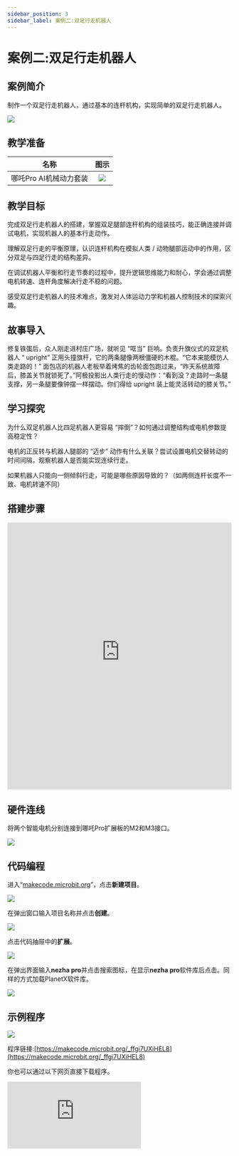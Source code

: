 ```yaml
---
sidebar_position: 3
sidebar_label: 案例二:双足行走机器人
---
```


# 案例二:双足行走机器人

## 案例简介

制作一个双足行走机器人，通过基本的连杆机构，实现简单的双足行走机器人。

![](https://wiki-media-ef.oss-cn-hongkong.aliyuncs.com/i18n/en/docusaurus-plugin-content-docs/current/microbit/building-blocks/nezha-pro-ai-mechanical-power-kit/images/nezha-pro-ai-mechanical-power-kit-case-02-01.png)

## 教学准备

|     名称     |            图示            |
| :----------: | :--------------------------: |
|   哪吒Pro AI机械动力套装   |   ![](https://wiki-media-ef.oss-cn-hongkong.aliyuncs.com/docs/microbit/building-blocks/nezha-pro-ai-mechanical-power-kit/images/nezha-pro-ai-mechanical-power-kit-01.png)  |

## 教学目标

完成双足行走机器人的搭建，掌握双足腿部连杆机构的组装技巧，能正确连接并调试电机，实现机器人的基本行走动作。

理解双足行走的平衡原理，认识连杆机构在模拟人类 / 动物腿部运动中的作用，区分双足与四足行走的结构差异。

在调试机器人平衡和行走节奏的过程中，提升逻辑思维能力和耐心，学会通过调整电机转速、连杆角度解决行走不稳的问题。

感受双足行走机器人的技术难点，激发对人体运动力学和机器人控制技术的探索兴趣。

## 故事导入

修复铁蛋后，众人刚走进村庄广场，就听见 “哐当” 巨响。负责升旗仪式的双足机器人 “ upright” 正用头撞旗杆，它的两条腿像两根僵硬的木棍。“它本来能模仿人类走路的！” 面包店的机器人老板举着烤焦的齿轮面包跑过来，“昨天系统故障后，膝盖关节就锁死了。”​
阿极投影出人类行走的慢动作：“看到没？走路时一条腿支撑，另一条腿要像钟摆一样摆动。你们得给 upright 装上能灵活转动的膝关节。”

## 学习探究

为什么双足机器人比四足机器人更容易 “摔倒”？如何通过调整结构或电机参数提高稳定性？

电机的正反转与机器人腿部的 “迈步” 动作有什么关联？尝试设置电机交替转动的时间间隔，观察机器人是否能实现连续行走。

如果机器人只能向一侧倾斜行走，可能是哪些原因导致的？（如两侧连杆长度不一致、电机转速不同）


## 搭建步骤

<embed src="https://wiki-media-ef.oss-cn-hongkong.aliyuncs.com/i18n/en/docusaurus-plugin-content-docs/current/microbit/building-blocks/nezha-pro-ai-mechanical-power-kit/files/nezha-pro-ai-mechanical-power-kit-case-02.pdf" type="application/pdf" width="100%" height="600px" />

## 硬件连线

将两个智能电机分别连接到哪吒Pro扩展板的M2和M3接口。

![](https://wiki-media-ef.oss-cn-hongkong.aliyuncs.com/i18n/en/docusaurus-plugin-content-docs/current/microbit/building-blocks/nezha-pro-ai-mechanical-power-kit/images/nezha-pro-ai-mechanical-power-kit-case-02-02.png)

## 代码编程

进入“[makecode.microbit.org](https://makecode.microbit.org)”，点击**新建项目**。

![](https://wiki-media-ef.oss-cn-hongkong.aliyuncs.com/docs/microbit/building-blocks/microbit-space-science-kit/images/microbit-space-science-kit-case01-07.png)

在弹出窗口输入项目名称并点击**创建**。

![](https://wiki-media-ef.oss-cn-hongkong.aliyuncs.com/docs/microbit/building-blocks/microbit-space-science-kit/images/microbit-space-science-kit-case01-11.png)

点击代码抽屉中的**扩展**。

![](https://wiki-media-ef.oss-cn-hongkong.aliyuncs.com/docs/microbit/building-blocks/microbit-space-science-kit/images/microbit-space-science-kit-case01-09.png)

在弹出界面输入**nezha pro**并点击搜索图标，在显示**nezha pro**软件库后点击。同样的方式加载PlanetX软件库。

![](https://wiki-media-ef.oss-cn-hongkong.aliyuncs.com/docs/microbit/building-blocks/microbit-space-science-kit/images/microbit-space-science-kit-case01-10.png)

## 示例程序

![](https://wiki-media-ef.oss-cn-hongkong.aliyuncs.com/i18n/en/docusaurus-plugin-content-docs/current/microbit/building-blocks/nezha-pro-ai-mechanical-power-kit/images/nezha-pro-ai-mechanical-power-kit-case-02-03.png)

程序链接:[https://makecode.microbit.org/_ffgi7UXiHEL8](https://makecode.microbit.org/_ffgi7UXiHEL8)

你也可以通过以下网页直接下载程序。

<div
    style={{
        position: 'relative',
        paddingBottom: '60%',
        overflow: 'hidden',
    }}
>
    <iframe
        src="https://makecode.microbit.org/_ffgi7UXiHEL8"
        frameborder="0"
        sandbox="allow-popups allow-forms allow-scripts allow-same-origin"
        style={{
            position: 'absolute',
            width: '100%',
            height: '100%',
        }}
    />
</div>

## 下载程序

使用 USB 线连接 PC 和 micro:bit V2。

![](https://wiki-media-ef.oss-cn-hongkong.aliyuncs.com/docs/microbit/building-blocks/microbit-space-science-kit/images/microbit-space-science-kit-manual03.gif)

连接成功后，电脑上会识别出一个名为 MICROBIT 的盘符。

![](https://wiki-media-ef.oss-cn-hongkong.aliyuncs.com/docs/microbit/building-blocks/microbit-space-science-kit/images/microbit-space-science-kit-manual06.png)

点击左下角的![](https://wiki-media-ef.oss-cn-hongkong.aliyuncs.com/docs/microbit/building-blocks/microbit-space-science-kit/images/microbit-space-science-kit-manual07.png)，选择**Connect Device**。

![](https://wiki-media-ef.oss-cn-hongkong.aliyuncs.com/docs/microbit/building-blocks/microbit-space-science-kit/images/microbit-space-science-kit-manual11.png)

点击![](https://wiki-media-ef.oss-cn-hongkong.aliyuncs.com/docs/microbit/building-blocks/microbit-space-science-kit/images/microbit-space-science-kit-manual08.png)。

![](https://wiki-media-ef.oss-cn-hongkong.aliyuncs.com/docs/microbit/building-blocks/microbit-space-science-kit/images/microbit-space-science-kit-manual12.png)

点击![](https://wiki-media-ef.oss-cn-hongkong.aliyuncs.com/docs/microbit/building-blocks/microbit-space-science-kit/images/microbit-space-science-kit-manual09.png)。

![](https://wiki-media-ef.oss-cn-hongkong.aliyuncs.com/docs/microbit/building-blocks/microbit-space-science-kit/images/microbit-space-science-kit-manual13.png)

在弹出窗口选择 **BBC micro:bit CMSIS-DAP**，然后选择**连接**，至此，我们的 micro:bit 就已经连接成功。

![](https://wiki-media-ef.oss-cn-hongkong.aliyuncs.com/docs/microbit/building-blocks/microbit-space-science-kit/images/microbit-space-science-kit-manual14.png)

点击**下载程序**

![](https://wiki-media-ef.oss-cn-hongkong.aliyuncs.com/docs/microbit/building-blocks/microbit-space-science-kit/images/microbit-space-science-kit-manual10.png)


## 案例演示

开启电源后，四足机器人向前行走，当遇到障碍物时自动后退。

![](https://wiki-media-ef.oss-cn-hongkong.aliyuncs.com/i18n/en/docusaurus-plugin-content-docs/current/microbit/building-blocks/nezha-pro-ai-mechanical-power-kit/images/nezha-pro-ai-mechanical-power-kit-case-02.gif)

## 扩展知识

1. 双足机器人的平衡控制：现实中的双足机器人（如本田 ASIMO）会通过陀螺仪、加速度传感器实时检测身体姿态，再调整腿部动作保持平衡，本案例通过简化的连杆结构模拟基础平衡。
2. 人体行走的力学原理：人类行走时，身体重心会随腿部动作轻微上下移动，双足机器人需要通过连杆和电机的协同，尽量减少重心波动以避免倾倒。
3. 双足机器人的应用：未来双足机器人可能用于家庭服务（如陪伴、清洁）、危险环境作业（如灾后救援），能在人类生活的 “双腿友好型” 场景（如楼梯、狭窄通道）中灵活移动。

